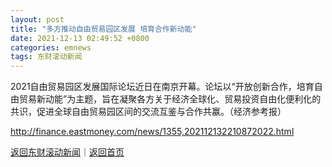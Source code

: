 ```yaml
---
layout: post
title: "多方推动自由贸易园区发展 培育合作新动能"
date: 2021-12-13 02:49:52 +0800
categories: emnews
tags: 东财滚动新闻
---
```


2021自由贸易园区发展国际论坛近日在南京开幕。论坛以“开放创新合作，培育自由贸易新动能”为主题，旨在凝聚各方关于经济全球化、贸易投资自由化便利化的共识，促进全球自由贸易园区间的交流互鉴与合作共赢。（经济参考报）

<http://finance.eastmoney.com/news/1355,202112132210872022.html>

[返回东财滚动新闻](//finews.withounder.com/emnews/)｜[返回首页](//finews.withounder.com/)